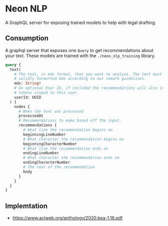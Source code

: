 # Neon NLP

A GraphQL server for exposing trained models to help with legal drafting.
## Consumption

A graphql server that exposes one `Query` to get recommendations about your
text. These models are trained with the `./neon_nlp_training` library.

```graphql
query {
  text(
    # The text, in mdx format, that you want to analyze. The text must be
    # validly formatted mdx according to our remark guidelines.
    mdx: String!
    # An optional User ID, if included the recommendations will also include
    # tokens scoped to this user.
    userId: UUID
  ) {
    nodes {
      # When the text was processed
      processedAt
      # Recommendations to make based off the input.
      recommendations {
        # What line the recommendation begins on
        beginningLineNumber
        # What character the recommendation begins on
        beginningCharacterNumber
        # What line the recommendation ends on
        endingLineNumber
        # What character the recommendation ends on
        endingCharacterNumber
        # The text of the recommendation
        body
      }
    }
  }
}
```

## Implemtation

* https://www.aclweb.org/anthology/2020.bea-1.16.pdf
